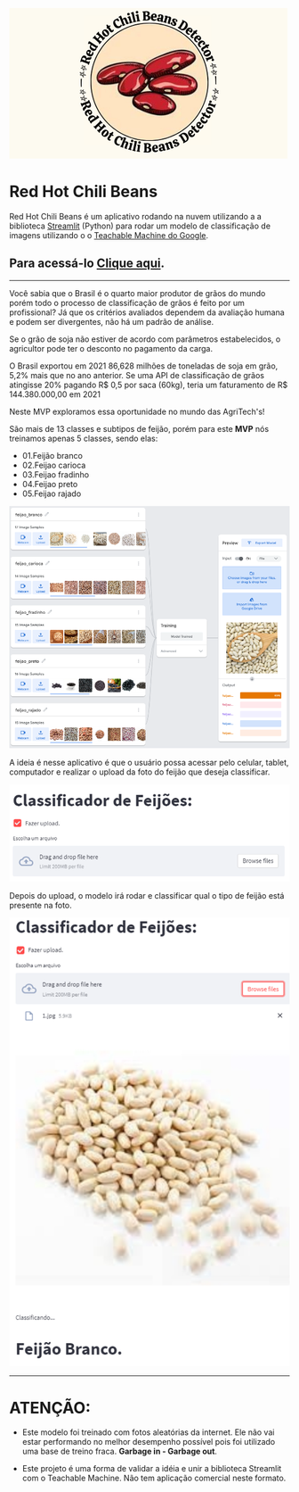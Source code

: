 ![alt text](logo2.png)

# Red Hot Chili Beans

Red Hot Chili Beans é um aplicativo rodando na nuvem utilizando a a biblioteca [Streamlit](https://streamlit.io/) (Python) para rodar um modelo de classificação de imagens utilizando o o [Teachable Machine do Google](https://teachablemachine.withgoogle.com/). 

## Para acessá-lo [Clique aqui](https://share.streamlit.io/guihungaro/beansdetector/main). 

----- 

Você sabia que o Brasil é o quarto maior produtor de grãos do mundo porém todo o processo de classificação de grãos é feito por um profissional?
Já que os critérios avaliados dependem da avaliação humana e podem ser divergentes, não há um padrão de análise. 

Se o grão de soja não estiver de acordo com parâmetros estabelecidos, o agricultor pode ter o desconto no pagamento da carga.



O Brasil exportou em 2021 86,628 milhões de toneladas de soja em grão, 5,2% mais que no ano anterior. 
Se uma API de classificação de grãos atingisse 20% pagando R$ 0,5 por saca (60kg), teria um faturamento de R$ 144.380.000,00 em 2021

Neste MVP exploramos essa oportunidade no mundo das AgriTech's!

São mais de 13 classes e subtipos de feijão, porém para este **MVP** nós treinamos apenas 5 classes, sendo elas:

* 01.Feijão branco
* 02.Feijao carioca
* 03.Feijao fradinho
* 04.Feijao preto
* 05.Feijao rajado

![alt text](training_model.png)

A ideia é nesse aplicativo é que o usuário possa acessar pelo celular, tablet, computador e realizar o upload da foto do feijão que deseja classificar.

![alt text](upload.png)

Depois do upload, o modelo irá rodar e classificar qual o tipo de feijão está presente na foto.

![alt text](feijao.png)

---

# **ATENÇÃO:**

* Este modelo foi treinado com fotos aleatórias da internet. Ele não vai estar performando no melhor desempenho possível pois foi utilizado uma base de treino fraca. **Garbage in - Garbage out**.

* Este projeto é uma forma de validar a idéia e unir a biblioteca Streamlit com o Teachable Machine. Não tem aplicação comercial neste formato.

